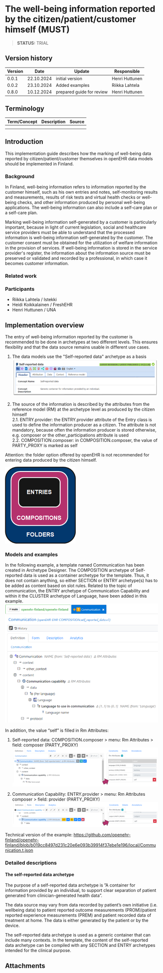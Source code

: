 # The well-being information reported by the citizen/patient/customer himself (MUST) 

> **STATUS:** TRIAL

## Version history

| Version | Date | Update | Responsible
| --- | --- | --- | --- |
| 0.0.1 | 22.10.2024 | initial version | Henri Huttunen |
| 0.0.2 | 23.10.2024 | Added examples | Riikka Lahtela |
| 0.8.0 | 10.12.2024 | prepared guide for review | Henri Huttunen |

## Terminology

| Term/Concept | Description | Source |
| --- | --- | --- |
|  |  |  |
|  |  |  |

## Introduction

This implementation guide describes how the marking of well-being data reported by citizen/patient/customer themselves in openEHR data models should be implemented in Finland.

### Background

In Finland, well-being information refers to information reported by the customer himself, such as his own entries and notes, self-monitoring results and measurements, results of risk tests and virtual health checks or well-being checks, and other information produced by personal well-being applications. The well-being information can also include a self-care plan or a self-care plan.

Marking well-being information self-generated by a customer is particularly important, because in light of current legislation, social and healthcare service providers must be able to understand that the processed information is well-being information self-generated by the customer. The customer consent must be obtained for the utilization of welfare information in the provision of services. If well-being information is stored in the service provider's register, the information about the information source must be preserved or validated and recorded by a professional, in which case it becomes customer information.

### Related work

### Participants

- Riikka Lahtela / Istekki
- Heidi Koikkalainen / FreshEHR
- Henri Huttunen / UNA

## Implementation overview

The entry of well-being information reported by the customer is recommended to be done in archetypes at two different levels. This ensures flexibility and that the data source remains usable in different use cases.
1. The data models use the "Self-reported data" archetype as a basis
![kuva](https://github.com/openehr-finland/public/blob/main/documentation/implementation_guides/pics/ckm_img.png)

2. The source of the information is described by the attributes from the reference model (RM) at the archetype level as produced by the citizen himself<br/>
   2.1. ENTRY.provider: the ENTRY.provider attribute of the Entry class is used to define the information producer as a citizen. The attribute is not mandatory, because often the information producer is stored otherwise, e.g. composer or the other_participations attribute is used<br/>
   2.2. COMPOSITION.composer: in COMPOSITION.composer, the value of PARTY_PROXY is marked as self

Attention: the folder option offered by openEHR is not recommended for entering data produced by the citizen himself.

![kuva](https://github.com/openehr-finland/public/blob/main/documentation/implementation_guides/pics/structure.png)

### Models and examples

In the following example, a template named Communication has been created in Archetype Designer. The COMPOSITION archetype of Self-reported data is used as a container archetype for the template. Thus, it does not contain anything, so either SECTION or ENTRY archetype(s) has to be added as content based on slot rules. Related to the topic of communication, the ENTRY archetype of Communication Capability and within it the CLUSTER archetype of Language, have been added in this example.
![kuva](https://github.com/openehr-finland/public/blob/main/documentation/implementation_guides/pics/Self_Example_Communication.png)

In addition, the value “self” is filled in Rm Attributes:
1) Self-reported data: COMPOSITION.composer > menu: Rm Attributes > field: composer (PARTY_PROXY)
![kuva](https://github.com/openehr-finland/public/blob/main/documentation/implementation_guides/pics/Self_Composer.png)

2) Communication Capability: ENTRY.provider > menu: Rm Attributes composer > field: provider (PARTY_PROXY)
![kuva](https://github.com/openehr-finland/public/blob/main/documentation/implementation_guides/pics/Self_Provider.png)

Technical version of the example: https://github.com/openehr-finland/openehr-finland/blob/b019cc8497d231c20e6e093b39914f37ebe1e196/local/Communication.t.json

### Detailed descriptions

#### The self-reported data archetype

The purpose of a self-reported data archetype is ”A container for information provided by an individual, to support clear separation of patient generated from clinician-generated health data”. 

The data source may vary from data recorded by patient’s own initiative (i.e. wellbeing data) to patient reported outcome measurements (PROM)/patient reported experience measurements (PREM) and patient recorded data of treatment at home. The data is either generated by the patient or by the device. 

The self-reported data archetype is used as a generic container that can include many contexts. In the template, the content of the self-reported data archetype can be compiled with any SECTION and ENTRY archetypes intended for the clinical purpose.

## Attachments
 
